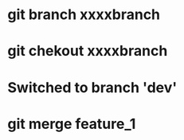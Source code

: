#	git branch xxxxbranch
#   git chekout xxxxbranch
#	Switched to branch 'dev'




#	git merge feature_1
